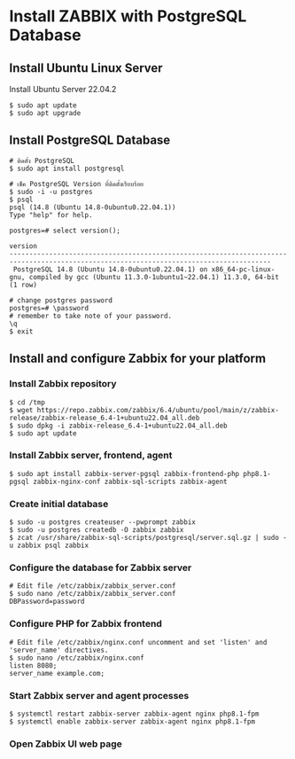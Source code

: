 # Install ZABBIX with PostgreSQL Database


## Install Ubuntu Linux Server
Install Ubuntu Server 22.04.2
~~~
$ sudo apt update
$ sudo apt upgrade
~~~

## Install PostgreSQL Database
~~~
# ติดตั้ง PostgreSQL
$ sudo apt install postgresql

# เช็ค PostgreSQL Version ที่ติดตั้งเรียบร้อย
$ sudo -i -u postgres
$ psql
psql (14.8 (Ubuntu 14.8-0ubuntu0.22.04.1))
Type "help" for help.

postgres=# select version();
                                                                version
----------------------------------------------------------------------------------------------------------------------------------------
 PostgreSQL 14.8 (Ubuntu 14.8-0ubuntu0.22.04.1) on x86_64-pc-linux-gnu, compiled by gcc (Ubuntu 11.3.0-1ubuntu1~22.04.1) 11.3.0, 64-bit
(1 row)

# change postgres password
postgres=# \password
# remember to take note of your password.
\q
$ exit
~~~

## Install and configure Zabbix for your platform
###  Install Zabbix repository
~~~
$ cd /tmp
$ wget https://repo.zabbix.com/zabbix/6.4/ubuntu/pool/main/z/zabbix-release/zabbix-release_6.4-1+ubuntu22.04_all.deb
$ sudo dpkg -i zabbix-release_6.4-1+ubuntu22.04_all.deb
$ sudo apt update
~~~
### Install Zabbix server, frontend, agent
~~~
$ sudo apt install zabbix-server-pgsql zabbix-frontend-php php8.1-pgsql zabbix-nginx-conf zabbix-sql-scripts zabbix-agent
~~~
### Create initial database
~~~
$ sudo -u postgres createuser --pwprompt zabbix
$ sudo -u postgres createdb -O zabbix zabbix
$ zcat /usr/share/zabbix-sql-scripts/postgresql/server.sql.gz | sudo -u zabbix psql zabbix
~~~
###  Configure the database for Zabbix server
~~~
# Edit file /etc/zabbix/zabbix_server.conf
$ sudo nano /etc/zabbix/zabbix_server.conf
DBPassword=password
~~~
### Configure PHP for Zabbix frontend
~~~
# Edit file /etc/zabbix/nginx.conf uncomment and set 'listen' and 'server_name' directives.
$ sudo nano /etc/zabbix/nginx.conf
listen 8080;
server_name example.com;
~~~
### Start Zabbix server and agent processes
~~~
$ systemctl restart zabbix-server zabbix-agent nginx php8.1-fpm
$ systemctl enable zabbix-server zabbix-agent nginx php8.1-fpm
~~~
### Open Zabbix UI web page

